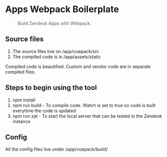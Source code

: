 # Apps Webpack Boilerplate
> Build Zendesk Apps with Webpack.

## Source files
1. The source files live on /app/vuepack/src
2. The compiled code is in /app/assets/static

Compiled code is beautified. Custom and vendor code are in separate compiled files.

## Steps to begin using the tool
1. npm install
2. npm run build - To compile code. Watch is set to true so code is built everytime the code is updated
3. npm run zat - To start the local server that can be tested in the Zendesk instance

## Config
All the config files live under /app/vuepack/build/
